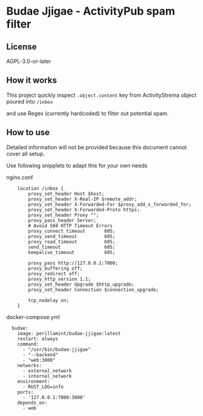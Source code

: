 # Budae Jjigae - ActivityPub spam filter

## License
AGPL-3.0-or-later

## How it works

This project quickly inspect `.object.content` key from ActivityStrema object poured into `/inbox`

and use Regex (currently hardcoded) to filter out potential spam.

## How to use

Detailed information will not be provided because this document cannot cover all setup.

Use following snipplets to adapt this for your own needs

nginx.conf
```
    location /inbox {
        proxy_set_header Host $host;
        proxy_set_header X-Real-IP $remote_addr;
        proxy_set_header X-Forwarded-For $proxy_add_x_forwarded_for;
        proxy_set_header X-Forwarded-Proto https;
        proxy_set_header Proxy "";
        proxy_pass_header Server;
        # Avoid 504 HTTP Timeout Errors
        proxy_connect_timeout       605;
        proxy_send_timeout          605;
        proxy_read_timeout          605;
        send_timeout                605;
        keepalive_timeout           605;

        proxy_pass http://127.0.0.1:7000;
        proxy_buffering off;
        proxy_redirect off;
        proxy_http_version 1.1;
        proxy_set_header Upgrade $http_upgrade;
        proxy_set_header Connection $connection_upgrade;

        tcp_nodelay on;
    }
```

docker-compose.yml
```
  budae:
    image: perillamint/budae-jjigae:latest
    restart: always
    command:
      - "/usr/bin/budae-jjigae"
      - "--backend"
      - "web:3000"
    networks:
      - external_network
      - internal_network
    environment:
      - RUST_LOG=info
    ports:
      - '127.0.0.1:7000:3000'
    depends_on:
      - web
```

